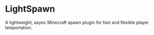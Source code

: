 # LightSpawn
A lightweight, async Minecraft spawn plugin for fast and flexible player teleportation.
